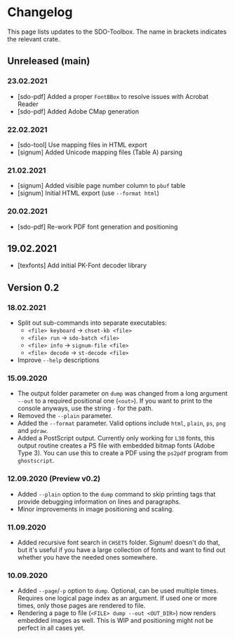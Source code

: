 # Changelog

This page lists updates to the SDO-Toolbox.
The name in brackets indicates the relevant crate.

## Unreleased (main)

### 23.02.2021

- &#91;sdo-pdf&#93; Added a proper `FontBBox` to resolve issues with Acrobat Reader
- &#91;sdo-pdf&#93; Added Adobe CMap generation

### 22.02.2021

- &#91;sdo-tool&#93; Use mapping files in HTML export
- &#91;signum&#93; Added Unicode mapping files (Table A) parsing

### 21.02.2021

- &#91;signum&#93; Added visible page number column to `pbuf` table
- &#91;signum&#93; Initial HTML export (use `--format html`)

### 20.02.2021

- &#91;sdo-pdf&#93; Re-work PDF font generation and positioning

## 19.02.2021

- &#91;texfonts&#93; Add initial PK-Font decoder library

## Version 0.2

### 18.02.2021

- Split out sub-commands into separate executables:
    - `<file> keyboard` &rarr; `chset-kb <file>`
    - `<file> run` &rarr; `sdo-batch <file>`
    - `<file> info` &rarr; `signum-file <file>`
    - `<file> decode` &rarr; `st-decode <file>`
- Improve `--help` descriptions

### 15.09.2020

- The output folder parameter on `dump` was changed from a long argument `--out`
  to a required positional one (`<out>`). If you want to print to the console
  anyways, use the string `-` for the path.
- Removed the `--plain` parameter.
- Added the `--format` parameter. Valid options include `html`, `plain`, `ps`,
  `png` and `pdraw`.
- Added a PostScript output. Currently only working for `L30` fonts, this output
  routine creates a PS file with embedded bitmap fonts (Adobe Type 3). You can
  use this to create a PDF using the `ps2pdf` program from `ghostscript`.

### 12.09.2020 (Preview v0.2)

- Added `--plain` option to the `dump` command to skip printing
  tags that provide debugging information on lines and paragraphs.
- Minor improvements in image positioning and scaling.

### 11.09.2020

- Added recursive font search in `CHSETS` folder. Signum! doesn't do that,
  but it's useful if you have a large collection of fonts and want to find
  out whether you have the needed ones somewhere.

### 10.09.2020

- Added `--page`/`-p` option to `dump`. Optional, can be used multiple times.
  Requires one logical page index as an argument. If used one or
  more times, only those pages are rendered to file.
- Rendering a page to file (`<FILE> dump --out <OUT_DIR>`) now renders
  embedded images as well. This is WIP and positioning might not be perfect
  in all cases yet.
